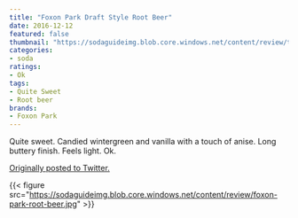 ```yaml
---
title: "Foxon Park Draft Style Root Beer"
date: 2016-12-12
featured: false
thumbnail: "https://sodaguideimg.blob.core.windows.net/content/review/thumbs/foxon-park-root-beer.jpg"
categories:
- soda
ratings:
- Ok
tags:
- Quite Sweet
- Root beer
brands:
- Foxon Park
---
```


Quite sweet. Candied wintergreen and vanilla with a touch of anise. Long buttery finish. Feels light. Ok.

[Originally posted to Twitter.](https://twitter.com/Cavorter/status/808376695950610432)

{{< figure src="https://sodaguideimg.blob.core.windows.net/content/review/foxon-park-root-beer.jpg" >}}
